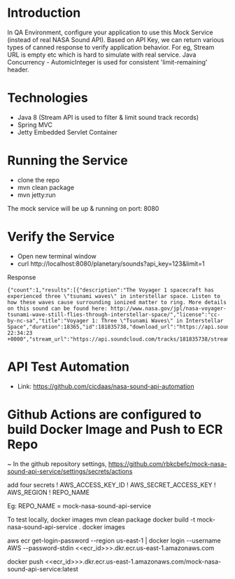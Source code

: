 # Introduction

In QA Environment, configure your application to use this Mock Service (instead of real NASA Sound API). Based on API Key, we can return various types of canned response to verify application behavior. For eg, Stream URL is empty etc which is hard to simulate with real service. Java Concurrency - AutomicInteger is used for consistent 'limit-remaining' header. 

# Technologies

- Java 8 (Stream API is used to filter & limit sound track records) 
- Spring MVC
- Jetty Embedded Servlet Container

# Running the Service

- clone the repo
- mvn clean package
- mvn jetty:run

The mock service will be up & running on port: 8080

# Verify the Service

- Open new terminal window
- curl http://localhost:8080/planetary/sounds?api_key=123&limit=1

Response
````
{"count":1,"results":[{"description":"The Voyager 1 spacecraft has experienced three \"tsunami waves\" in interstellar space. Listen to how these waves cause surrounding ionized matter to ring. More details on this sound can be found here: http://www.nasa.gov/jpl/nasa-voyager-tsunami-wave-still-flies-through-interstellar-space/","license":"cc-by-nc-sa","title":"Voyager 1: Three \"Tsunami Waves\" in Interstellar Space","duration":18365,"id":181835738,"download_url":"https://api.soundcloud.com/tracks/181835738/download","last_modified":"2014/12/16 22:34:23 +0000","stream_url":"https://api.soundcloud.com/tracks/181835738/stream","tag_list":"space"}]}
````

# API Test Automation

- Link:  https://github.com/cicdaas/nasa-sound-api-automation

# Github Actions are configured to build Docker Image and Push to ECR Repo
~ In the github repository settings, 
https://github.com/rbkcbefc/mock-nasa-sound-api-service/settings/secrets/actions

add four secrets
! AWS_ACCESS_KEY_ID
! AWS_SECRET_ACCESS_KEY
! AWS_REGION
! REPO_NAME 

Eg: REPO_NAME = mock-nasa-sound-api-service

To test locally,
docker images
mvn clean package
docker build -t mock-nasa-sound-api-service .
docker images

aws ecr get-login-password --region us-east-1 | docker login --username AWS --password-stdin <<ecr_id>>>.dkr.ecr.us-east-1.amazonaws.com

docker push <<ecr_id>>>.dkr.ecr.us-east-1.amazonaws.com/mock-nasa-sound-api-service:latest


